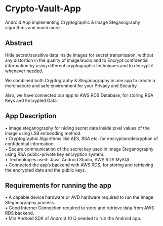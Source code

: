 # Crypto-Vault-App
Android App implementing Cryptographic & Image Steganography algorithms and much more.

## Abstract
Hide secret/sensitive data inside images for secret transmission, without any distortion in the quality of image/audio and to Encrypt confidential information by using different cryptographic techniques and to decrypt it whenever needed.

We combined both Cryptography & Steganography in one app to create a more secure and safe environment for your Privacy and Security.

Also, we have connected our app to AWS RDS Database, for storing RSA Keys and Encrypted Data.

## App Description
•	Image steganography for hiding secret data inside pixel values of the image using LSB embedding method.\
•	Cryptographic Algorithms like AES, RSA etc. for encryption/decryption of confidential information.\
•	Secure communication of the secret key used in Image Steganography using RSA public-private key encryption system.\
•	Technologies used: Java, Android Studio, AWS RDS MySQL.\
•	Connected the app’s backend with AWS RDS, for storing and retrieving the encrypted data and the public keys.

## Requirements for running the app
•	A capable device hardware or AVD hardware required to run the Image Steganography process.\
•	Good Internet Connection required to store and retrieve data from AWS RDS backend.\
•	Min Android SDK of Android 10 Q needed to run the Android app.

